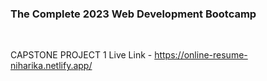 ### The Complete 2023 Web Development Bootcamp

<br>

CAPSTONE PROJECT 1 Live Link - https://online-resume-niharika.netlify.app/

